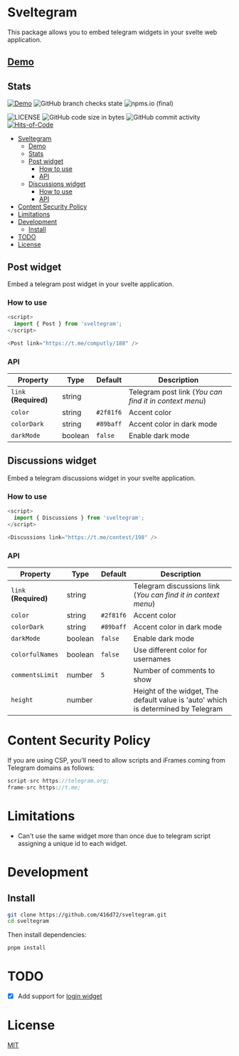 # Sveltegram

This package allows you to embed telegram widgets in your svelte web application.

## [Demo](https://sveltegram.computly.me)

## Stats

[![Demo](https://img.shields.io/website?label=Demo&url=https%3A%2F%2Fsveltegram.computly.me)](https://sveltegram.computly.me)
![GitHub branch checks state](https://img.shields.io/github/checks-status/416d72/sveltegram/main)
![npms.io (final)](https://img.shields.io/npms-io/final-score/sveltegram?color=%23538c99)

<!-- ![Libraries.io dependency status for latest release](https://img.shields.io/librariesio/release/npm/sveltegram) -->
<!-- ![npm](https://img.shields.io/npm/dw/sveltegram) -->

![LICENSE](https://img.shields.io/github/license/416d72/sveltegram?style=flat&color=fcdaff)
![GitHub code size in bytes](https://img.shields.io/github/languages/code-size/416d72/sveltegram?color=fffc35&label=Repo%20size)
![GitHub commit activity](https://img.shields.io/github/commit-activity/m/416d72/sveltegram?color=8e4700)
[![Hits-of-Code](https://hitsofcode.com/github/416d72/sveltegram?branch=main)](https://hitsofcode.com/github/416d72/sveltegram/view?branch=main)

- [Sveltegram](#sveltegram)
  - [Demo](#demo)
  - [Stats](#stats)
  - [Post widget](#post-widget)
    - [How to use](#how-to-use)
    - [API](#api)
  - [Discussions widget](#discussions-widget)
    - [How to use](#how-to-use-1)
    - [API](#api-1)
- [Content Security Policy](#content-security-policy)
- [Limitations](#limitations)
- [Development](#development)
  - [Install](#install)
- [TODO](#todo)
- [License](#license)

## Post widget

Embed a telegram post widget in your svelte application.

### How to use

```js
<script>
  import { Post } from 'sveltegram';
</script>

<Post link="https://t.me/computly/188" />
```

### API

| Property              | Type    | Default   | Description                                            |
| --------------------- | ------- | --------- | ------------------------------------------------------ |
| `link` **(Required)** | string  |           | Telegram post link (_You can find it in context menu_) |
| `color`               | string  | `#2f81f6` | Accent color                                           |
| `colorDark`           | string  | `#89baff` | Accent color in dark mode                              |
| `darkMode`            | boolean | `false`   | Enable dark mode                                       |

## Discussions widget

Embed a telegram discussions widget in your svelte application.

### How to use

```js
<script>
  import { Discussions } from 'sveltegram';
</script>

<Discussions link="https://t.me/contest/198" />
```

### API

| Property              | Type    | Default   | Description                                                                       |
| --------------------- | ------- | --------- | --------------------------------------------------------------------------------- |
| `link` **(Required)** | string  |           | Telegram discussions link (_You can find it in context menu_)                     |
| `color`               | string  | `#2f81f6` | Accent color                                                                      |
| `colorDark`           | string  | `#89baff` | Accent color in dark mode                                                         |
| `darkMode`            | boolean | `false`   | Enable dark mode                                                                  |
| `colorfulNames`       | boolean | `false`   | Use different color for usernames                                                 |
| `commentsLimit`       | number  | `5`       | Number of comments to show                                                        |
| `height`              | number  |           | Height of the widget, The default value is 'auto' which is determined by Telegram |

# Content Security Policy

If you are using CSP, you'll need to allow scripts and iFrames coming from Telegram domains as follows:

```js
script-src https://telegram.org;
frame-src https://t.me;
```

# Limitations
- Can't use the same widget more than once due to telegram script assigning a unique id to each widget.

# Development

## Install

```sh
git clone https://github.com/416d72/sveltegram.git
cd sveltegram
```
Then install dependencies:

```sh
pnpm install
```

# TODO
- [x] Add support for [login widget](https://core.telegram.org/widgets/login)

# License

[MIT](./LICENSE)
